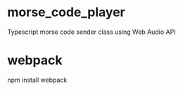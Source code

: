 # morse_code_player
Typescript morse code sender class using Web Audio API

# webpack
npm install webpack

